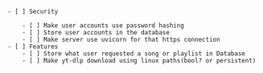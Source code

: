 
    - [ ] Security

        - [ ] Make user accounts use password hashing
        - [ ] Store user accounts in the database
        - [ ] Make server use uvicorn for that https connection
    - [ ] Features
        - [ ] Store what user requested a song or playlist in Database
        - [ ] Make yt-dlp download using linux paths(bool? or persistent)
